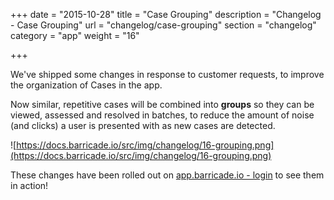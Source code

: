 +++
date = "2015-10-28"
title = "Case Grouping"
description = "Changelog - Case Grouping"
url = "changelog/case-grouping"
section = "changelog"
category = "app"
weight = "16"

+++

We've shipped some changes in response to customer requests, to improve the organization of Cases in the app.

Now similar, repetitive cases will be combined into **groups** so they can be viewed, assessed and resolved in batches, to reduce the amount of noise (and clicks) a user is presented with as new cases are detected.

![https://docs.barricade.io/src/img/changelog/16-grouping.png](https://docs.barricade.io/src/img/changelog/16-grouping.png)

These changes have been rolled out on [app.barricade.io - login](https://app.barricade.io/login) to see them in action!
